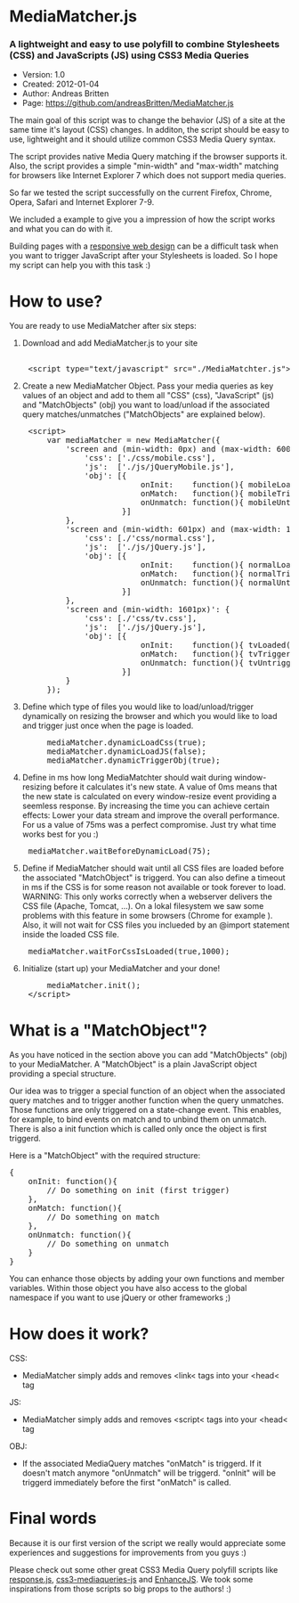 # MediaMatcher.js
### A lightweight and easy to use polyfill to combine Stylesheets (CSS) and JavaScripts (JS) using CSS3 Media Queries

- Version: 1.0 
- Created: 2012-01-04 
- Author: Andreas Britten
- Page: https://github.com/andreasBritten/MediaMatcher.js

The main goal of this script was to change the behavior (JS) of a site at the same time it's layout (CSS) changes. In additon, the script should be easy to use, lightweight and it should utilize common CSS3 Media Query syntax.

The script provides native Media Query matching if the browser supports it. Also, the script provides a simple "min-width" and "max-width" matching for browsers like Internet Explorer 7 which does not support media queries.

So far we tested the script successfully on the current Firefox, Chrome, Opera, Safari and Internet Explorer 7-9. 

We included a example to give you a impression of how the script works and what you can do with it.

Building pages with a [responsive web design](http://www.webdesignshock.com/responsive-web-design/) can be a difficult task when you want to trigger JavaScript after your Stylesheets is loaded. So I hope my script can help you with this task :)

How to use?
======

You are ready to use MediaMatcher after six steps: 

1. Download and add MediaMatcher.js to your site

<pre>	
	&lt;script type="text/javascript" src="./MediaMatchter.js"&gt;&lt;/script&gt;	
</pre>

2. Create a new MediaMatcher Object. Pass your media queries as key values of an object and add to them all "CSS" (css), "JavaScript" (js) and "MatchObjects" (obj) you want to load/unload if the associated query matches/unmatches ("MatchObjects" are explained below).

<pre>
	&lt;script&gt;
		var mediaMatcher = new MediaMatcher({			
			'screen and (min-width: 0px) and (max-width: 600px)': {
				'css': ['./css/mobile.css'],
				'js':  ['./js/jQueryMobile.js'],				
				'obj': [{
							onInit:    function(){ mobileLoaded(); },
							onMatch:   function(){ mobileTriggerd(); },
							onUnmatch: function(){ mobileUntriggerd(); }
						}]				
			},				
			'screen and (min-width: 601px) and (max-width: 1600px)': {
				'css': [./'css/normal.css'],
				'js':  ['./js/jQuery.js'],				
				'obj': [{
							onInit:    function(){ normalLoaded(); },
							onMatch:   function(){ normalTriggerd(); },
							onUnmatch: function(){ normalUntriggerd(); }
						}]				
			},				
			'screen and (min-width: 1601px)': {
				'css': [./'css/tv.css'],
				'js':  ['./js/jQuery.js'],				
				'obj': [{
							onInit:    function(){ tvLoaded(); },
							onMatch:   function(){ tvTriggerd(); },
							onUnmatch: function(){ tvUntriggerd(); }
						}]				
			}
		});
</pre>

3. Define which type of files you would like to load/unload/trigger dynamically on resizing the browser and which you would like to load and trigger just once when the page is loaded.

<pre>
		mediaMatcher.dynamicLoadCss(true);
		mediaMatcher.dynamicLoadJS(false);
		mediaMatcher.dynamicTriggerObj(true);	
</pre>

4. Define in ms how long MediaMatchter should wait during window-resizing before it calculates it's new state. A value of 0ms means that the new state is calculated on every window-resize event providing a seemless response. By increasing the time you can achieve certain effects: Lower your data stream and improve the overall performance. For us a value of 75ms was a perfect compromise. Just try what time works best for you :)

<pre>
	mediaMatcher.waitBeforeDynamicLoad(75);	
</pre>

5. Define if MediaMatcher should wait until all CSS files are loaded before the associated "MatchObject" is triggerd. You can also define a timeout in ms if the CSS is for some reason not available or took forever to load. WARNING: This only works correctly when a webserver delivers the CSS file (Apache, Tomcat, ...). On a lokal filesystem we saw some problems with this feature in some browsers (Chrome for example ). Also, it will not wait for CSS files you inclueded by an @import statement inside the loaded CSS file.

<pre>
	mediaMatcher.waitForCssIsLoaded(true,1000);
</pre>

6. Initialize (start up) your MediaMatcher and your done!

<pre>
		mediaMatcher.init();
	&lt;/script&gt;
</pre>

What is a "MatchObject"?
======

As you have noticed in the section above you can add "MatchObjects" (obj) to your MediaMatcher. A "MatchObject" is a plain JavaScript object providing a special structure. 

Our idea was to trigger a special function of an object when the associated query matches and to trigger another function when the query unmatches. Those functions are only triggered on a state-change event. This enables, for example, to bind events on match and to unbind them on unmatch. There is also a init function which is called only once the object is first triggerd.

Here is a "MatchObject" with the required structure:

<pre>
{
	onInit: function(){
		// Do something on init (first trigger)
	},
	onMatch: function(){
		// Do something on match
	},
	onUnmatch: function(){
		// Do something on unmatch
	}
}
</pre>

You can enhance those objects by adding your own functions and member variables. Within those object you have also access to the global namespace if you want to use jQuery or other frameworks ;)

How does it work?
======

CSS: 
 - MediaMatcher simply adds and removes &lt;link&lt; tags into your &lt;head&lt; tag
 
JS: 
 - MediaMatcher simply adds and removes &lt;script&lt; tags into your &lt;head&lt; tag

OBJ: 
 - If the associated MediaQuery matches "onMatch" is triggerd. If it doesn't match anymore "onUnmatch" will be triggerd. "onInit" will be triggerd immediately before the first "onMatch" is called.

Final words
======

Because it is our first version of the script we really would appreciate some experiences and suggestions for improvements from you guys :)

Please check out some other great CSS3 Media Query polyfill scripts like [response.js](https://github.com/scottjehl/Respond), [css3-mediaqueries-js](http://code.google.com/p/css3-mediaqueries-js/) and [EnhanceJS](http://filamentgroup.com/lab/introducing_enhancejs_smarter_safer_apply_progressive_enhancement/). We took some inspirations from those scripts so big props to the authors! :)
